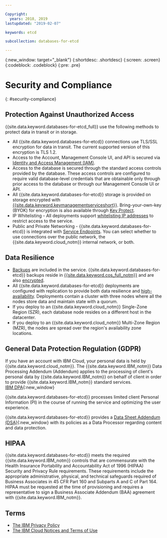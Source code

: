 ```yaml
---

Copyright:
  years: 2018, 2019
lastupdated: "2019-02-07"

keywords: etcd

subcollection: databases-for-etcd

---
```


{:new_window: target="_blank"}
{:shortdesc: .shortdesc}
{:screen: .screen}
{:codeblock: .codeblock}
{:pre: .pre}

# Security and Compliance
{: #security-compliance}

## Protection Against Unauthorized Access

{{site.data.keyword.databases-for-etcd_full}} use the following methods to protect data in transit or in storage.
- All {{site.data.keyword.databases-for-etcd}} connections use TLS/SSL encryption for data in transit. The current supported version of this encryption is TLS 1.2.
- Access to the Account, Management Console UI, and API is secured via [Identity and Access Management (IAM)](/docs/services/databases-for-etcd?topic=cloud-databases-iam).
- Access to the database is secured through the standard access controls provided by the database. These access controls are configured to require valid database-level credentials that are obtainable only through prior access to the database or through our Management Console UI or API.
- All {{site.data.keyword.databases-for-etcd}} storage is provided on storage encrypted with [{{site.data.keyword.keymanagementserviceshort}}](/docs/services/key-protect?topic=key-protect-about). Bring-your-own-key (BYOK) for encryption is also available through [Key Protect](/docs/services/databases-for-etcd?topic=cloud-databases-key-protect).
- IP Whitelisting - All deployments support [whitelisting IP addresses](/docs/services/databases-for-etcd?topic=cloud-databases-whitelisting) to restrict access to the service.
- Public and Private Networking - {{site.data.keyword.databases-for-etcd}} is integrated with [Service Endpoints](/docs/services/databases-for-etcd?topic=cloud-databases-service-endpoints). You can select whether to use connections over the public network, the {{site.data.keyword.cloud_notm}} internal network, or both.

## Data Resilience

- [Backups](/docs/services/databases-for-etcd?topic=cloud-databases-dashboard-backups) are included in the service. {{site.data.keyword.databases-for-etcd}} backups reside in [{{site.data.keyword.cos_full_notm}}](/docs/services/cloud-object-storage?topic=cloud-object-storage-about-ibm-cloud-object-storage) and are also [encrypted](/docs/services/cloud-object-storage?topic=cloud-object-storage-security).
- All {{site.data.keyword.databases-for-etcd}} deployments are configured with replication to provide both data resilience and [high-availability](/docs/services/databases-for-etcd?topic=databases-for-etcd-high-availability). Deployments contain a cluster with three nodes where all the nodes store data and maintain state with a quorum. 
- If you deploy to an {{site.data.keyword.cloud_notm}} Single-Zone Region (SZR), each database node resides on a different host in the datacenter. 
- If you deploy to an {{site.data.keyword.cloud_notm}} Multi-Zone Region (MZR), the nodes are spread over the region's availability zone locations.

## General Data Protection Regulation (GDPR) 

If you have an account with IBM Cloud, your personal data is held by {{site.data.keyword.cloud_notm}}. The {{site.data.keyword.IBM_notm}} Data Processing Addendum (Addendum) applies to the processing of client's personal data by {{site.data.keyword.IBM_notm}} on behalf of client in order to provide {{site.data.keyword.IBM_notm}} standard services.  
[IBM DPA](https://www.ibm.com/support/customer/zz/en/dpa.html){:new_window}

{{site.data.keyword.databases-for-etcd}} processes limited client Personal Information (PI) in the course of running the service and optimizing the user experience. 

{{site.data.keyword.databases-for-etcd}} provides a [Data Sheet Addendum (DSA)](https://www.ibm.com/software/reports/compatibility/clarity-reports/report/html/softwareReqsForProduct?deliverableId=5EE00B106DCB11E8A0B560E89C071ECC){:new_window} with its policies as a Data Processor regarding content and data protection. 

## HIPAA

{{site.data.keyword.databases-for-etcd}} meets the required {{site.data.keyword.IBM_notm}} controls that are commensurate with the Health Insurance Portability and Accountability Act of 1996 (HIPAA) Security and Privacy Rule requirements. These requirements include the appropriate administrative, physical, and technical safeguards required of Business Associates in 45 CFR Part 160 and Subparts A and C of Part 164. HIPAA must be requested at the time of provisioning and requires a representative to sign a Business Associate Addendum (BAA) agreement with {{site.data.keyword.IBM_notm}}.

## Terms

- [The IBM Privacy Policy](https://www.ibm.com/privacy/us/en/)
- [The IBM Cloud Notices and Terms of Use](/docs/overview/terms-of-use?topic=overview-terms)


